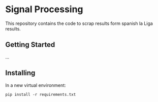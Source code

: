 # Signal Processing

This repository contains the code to scrap results form spanish la Liga results.

## Getting Started

...

## Installing

In a new virtual environment:

```
pip install -r requirements.txt
```

